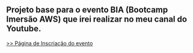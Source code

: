 ## Projeto base para o evento BIA (Bootcamp Imersão AWS) que irei realizar no meu canal do Youtube.

[>> Página de Inscriação do evento](https://pages.oregonead.com.br/bootcamp-imersao-aws)


